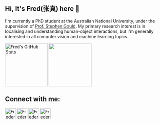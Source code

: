 ## Hi, It's Fred(张真) here 👋

I'm currently a PhD student at the Australian National University, under the supervision of [Prof. Stephen Gould](http://users.cecs.anu.edu.au/~sgould/). My primary research interest is in localising and understanding human-object interactions, but I'm generally interested in all computer vision and machine learning topics.

<img align="left" alt="Fred's GitHub Stats" src="https://github-readme-stats.vercel.app/api?username=fredzzhang&show_icons=true&count_private=true&theme=vue&hide=contribs,prs" height="140"/>
<img align="center" src="https://github-readme-stats.vercel.app/api/top-langs/?username=fredzzhang&layout=compact&theme=vue" height="140"/>


## Connect with me:

[<img align="left" alt="FredericZhang | YouTube" width="35px" src="https://cdn.jsdelivr.net/npm/simple-icons@v3/icons/youtube.svg" />][youtube]
[<img align="left" alt="FredericZhang | Twitter" width="35px" src="https://cdn.jsdelivr.net/npm/simple-icons@v3/icons/twitter.svg" />][twitter]
[<img align="left" alt="FredericZhang | LinkedIn" width="35px" src="https://cdn.jsdelivr.net/npm/simple-icons@v3/icons/linkedin.svg" />][linkedin]
[<img align="left" alt="FredericZhang | Instagram" width="35px" src="https://cdn.jsdelivr.net/npm/simple-icons@v3/icons/instagram.svg" />][instagram]


[youtube]: https://www.youtube.com/channel/UCTtycgodYPRS6xtZsxJzdug
[twitter]: https://twitter.com/fredzzhang
[linkedin]: https://www.linkedin.com/in/frederic-z-zhang
[instagram]: https://www.instagram.com/fredzzhang/

<!--
**FredericZhang/FredericZhang** is a ✨ _special_ ✨ repository because its `README.md` (this file) appears on your GitHub profile.

Here are some ideas to get you started:

- 🔭 I’m currently working on ...
- 🌱 I’m currently learning ...
- 👯 I’m looking to collaborate on ...
- 🤔 I’m looking for help with ...
- 💬 Ask me about ...
- 📫 How to reach me: ...
- 😄 Pronouns: ...
- ⚡ Fun fact: ...
-->
